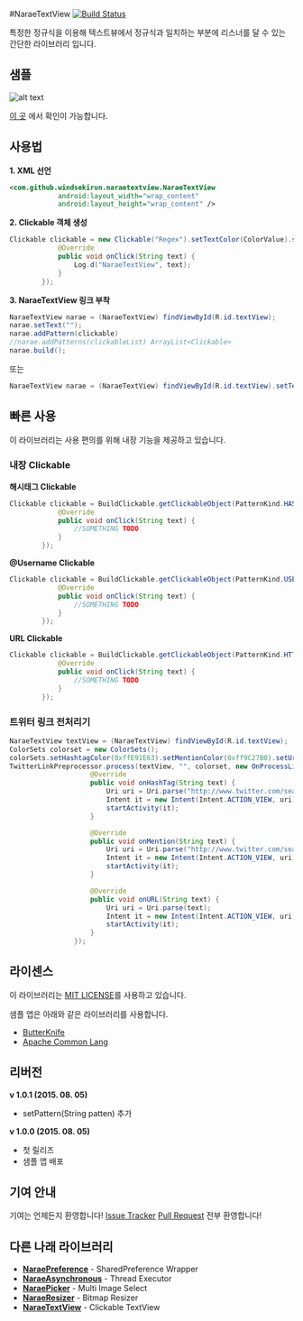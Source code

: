 #NaraeTextView [![Build Status](https://travis-ci.org/AngeloidTeam/NaraeTextView.svg?branch=master)](https://travis-ci.org/AngeloidTeam/NaraeTextView)

특정한 정규식을 이용해 텍스트뷰에서 정규식과 일치하는 부분에 리스너를 달 수 있는 간단한 라이브러리 입니다.

## 샘플
![alt text](http://i.imgur.com/nOpJuMgm.png)

[이 곳](https://github.com/WindSekirun/NaraeTextView/releases) 에서 확인이 가능합니다.

## 사용법
**1. XML 선언**
```XML
<com.github.windsekirun.naraetextview.NaraeTextView
            android:layout_width="wrap_content"
            android:layout_height="wrap_content" />
```

**2. Clickable 객체 생성**

```JAVA
Clickable clickable = new Clickable("Regex").setTextColor(ColorValue).setOnLinkClickListener(new OnLinkClickListener() {
            @Override
            public void onClick(String text) {
                Log.d("NaraeTextView", text);
            }
        });
```

**3. NaraeTextView 링크 부착**

```JAVA
NaraeTextView narae = (NaraeTextView) findViewById(R.id.textView);
narae.setText("");
narae.addPattern(clickable)
//narae.addPatterns(clickableList) ArrayList<Clickable>
narae.build();
```

또는 

```JAVA
NaraeTextView narae = (NaraeTextView) findViewById(R.id.textView).setText("").addPattern(clickable).build();
```

## 빠른 사용
이 라이브러리는 사용 편의를 위해 내장 기능을 제공하고 있습니다.

### 내장 Clickable
**해시태그 Clickable**

```JAVA
Clickable clickable = BuildClickable.getClickableObject(PatternKind.HASHTAG, colorvalue, new OnLinkClickListener() {
            @Override
            public void onClick(String text) {
                //SOMETHING TODO
            }
        });
```

**@Username Clickable**
```JAVA
Clickable clickable = BuildClickable.getClickableObject(PatternKind.USERNAME, colorvalue, new OnLinkClickListener() {
            @Override
            public void onClick(String text) {
                //SOMETHING TODO
            }
        });
```

**URL Clickable**
```JAVA
Clickable clickable = BuildClickable.getClickableObject(PatternKind.HTTP, colorvalue, new OnLinkClickListener() {
            @Override
            public void onClick(String text) {
                //SOMETHING TODO
            }
        });
```

### 트위터 링크 전처리기

```JAVA
NaraeTextView textView = (NaraeTextView) findViewById(R.id.textView);
ColorSets colorset = new ColorSets();
colorSets.setHashtagColor(0xffE91E63).setMentionColor(0xff9C27B0).setUrlColor(0xffF44336);
TwitterLinkPreprocessor.process(textView, "", colorset, new OnProcessListener() {
                    @Override
                    public void onHashTag(String text) {
                        Uri uri = Uri.parse("http://www.twitter.com/search?q=" + text);
                        Intent it = new Intent(Intent.ACTION_VIEW, uri);
                        startActivity(it);
                    }

                    @Override
                    public void onMention(String text) {
                        Uri uri = Uri.parse("http://www.twitter.com/search?q=" + text);
                        Intent it = new Intent(Intent.ACTION_VIEW, uri);
                        startActivity(it);
                    }

                    @Override
                    public void onURL(String text) {
                        Uri uri = Uri.parse(text);
                        Intent it = new Intent(Intent.ACTION_VIEW, uri);
                        startActivity(it);
                    }
                });
```

## 라이센스
이 라이브러리는 [MIT LICENSE](https://github.com/WindSekirun/NaraeTextView/blob/master/LICENSE.MD)를 사용하고 있습니다.

샘플 앱은 아래와 같은 라이브러리를 사용합니다.
* [ButterKnife](https://github.com/JakeWharton/butterknife)
* [Apache Common Lang](https://commons.apache.org/proper/commons-lang)

## 리버전

**v 1.0.1 (2015. 08. 05)**
* setPattern(String patten) 추가

**v 1.0.0 (2015. 08. 05)**
* 첫 릴리즈
* 샘플 앱 배포

## 기여 안내
기여는 언제든지 환영합니다! [Issue Tracker](https://github.com/WindSekirun/NaraeTextView/issues) [Pull Request](https://github.com/WindSekirun/NaraeTextView/pulls) 전부 환영합니다!

## 다른 나래 라이브러리
* **[NaraePreference](https://github.com/WindSekirun/NaraePreference)** - SharedPreference Wrapper
* **[NaraeAsynchronous](http://www.windsekirun.wo.tc/NaraeAsynchronous)** - Thread Executor
* **[NaraePicker](http://www.windsekirun.wo.tc/NaraePicker)** - Multi Image Select
* **[NaraeResizer](https://github.com/WindSekirun/NaraeResizer)** - Bitmap Resizer
* **[NaraeTextView](http://www.windsekirun.wo.tc/NaraeTextView)** - Clickable TextView
